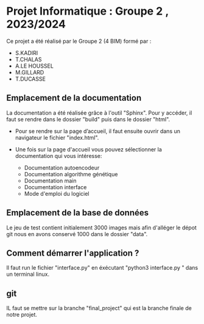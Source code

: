 
# Projet Informatique : Groupe 2 , 2023/2024

Ce projet a été réalisé par le Groupe 2 (4 BIM) formé par :
- S.KADIRI
- T.CHALAS
- A.LE HOUSSEL
- M.GILLARD
- T.DUCASSE

## Emplacement de la documentation

La documentation a été réalisée grâce à l'outil "Sphinx". Pour y accéder, il faut se rendre dans le dossier "build" puis dans le dossier "html".

  * Pour se rendre sur la page d’accueil, il faut ensuite ouvrir dans un navigateur le fichier "index.html".

  * Une fois sur la page d'accueil vous pouvez sélectionner la documentation qui vous intéresse:
      - Documentation autoencodeur
      - Documentation algorithme génétique
      - Documentation main
      - Documentation interface
      - Mode d'emploi du logiciel

## Emplacement de la base de données

Le jeu de test contient initialement 3000 images mais afin d'alléger le dépot git nous en avons conservé 1000 dans le dossier "data".

## Comment démarrer l'application ?

Il faut run le fichier "interface.py" en éxécutant "python3 interface.py " dans un terminal linux.

## git
IL faut se mettre sur la branche "final_project" qui est la branche finale de notre projet.
